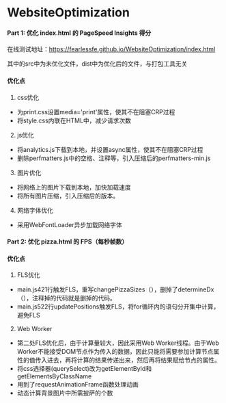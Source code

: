 # WebsiteOptimization

#### Part 1: 优化 index.html 的 PageSpeed Insights 得分

在线测试地址：https://fearlessfe.github.io/WebsiteOptimization/index.html

其中的src中为未优化文件，dist中为优化后的文件，与打包工具无关

#### 优化点

1. css优化

* 为print.css设置media='print'属性，使其不在阻塞CRP过程
* 将style.css内联在HTML中，减少请求次数

2. js优化

* 将analytics.js下载到本地，并设置async属性，使其不在阻塞CRP过程
* 删除perfmatters.js中的空格、注释等，引入压缩后的perfmatters-min.js


3. 图片优化

* 将网络上的图片下载到本地，加快加载速度
* 将所有图片压缩，引入压缩后的版本。

4. 网络字体优化

*  采用WebFontLoader异步加载网络字体





#### Part 2: 优化 pizza.html 的 FPS（每秒帧数）

#### 优化点

1. FLS优化

* main.js421行触发FLS，重写changePizzaSizes（），删掉了determineDx（），注释掉的代码就是删掉的代码。
* main.js522行updatePositions触发FLS，将for循环内的语句分开集中计算，避免FLS

2. Web Worker

* 第二处FLS优化后，由于计算量较大，因此采用Web Worker线程。由于Web Worker不能接受DOM节点作为传入的数据，因此只能将需要参加计算节点属性的值传入进去，再将计算的结果传递出来，然后再将结果赋给节点的属性。
* 将css选择器(querySelect)改为getElementById和getElementsByClassName
* 用到了requestAnimationFrame函数处理动画
* 动态计算背景图片中所需披萨的个数


